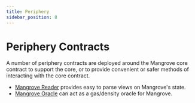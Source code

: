 ```yaml
---
title: Periphery
sidebar_position: 8
---
```

# Periphery Contracts

A number of periphery contracts are deployed around the Mangrove core contract to support the core, or to provide convenient or safer methods of interacting with the core contract.

* [Mangrove Reader](reader.md) provides easy to parse views on Mangrove's state.
* [Mangrove Oracle](oracle.md) can act as a gas/density oracle for Mangrove. 
